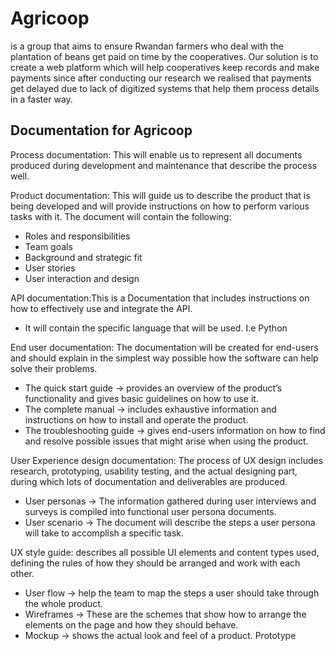 # Agricoop

 is a group that aims to ensure Rwandan farmers who deal with the  plantation of beans get paid on time by the cooperatives. Our solution is to create a web platform which will help cooperatives keep records and make payments since after conducting our research we realised that payments get delayed due to lack of digitized systems that help them process details in a faster way.


## Documentation for Agricoop
Process documentation: This will enable us to represent all documents produced during development and maintenance that describe the process well. 

Product documentation: This will guide us to describe the product that is being developed and will provide instructions on how to perform various tasks with it.
The document will contain the following:

* Roles and responsibilities
* Team goals
* Background and strategic fit
* User stories
* User interaction and design

API documentation:This is a Documentation that includes instructions on how to effectively use and integrate the API.

 * It will contain the specific language that will be used. I.e Python

End user documentation: The documentation will be created for end-users and should explain in the simplest way possible how the software can help solve their problems.

* The quick start guide →  provides an overview of the product’s functionality and gives basic guidelines on how to use it.
* The complete manual → includes exhaustive information and instructions on how to install and operate the product.
* The troubleshooting guide →  gives end-users information on how to find and resolve possible issues that might arise when using the product.

User Experience design documentation: The process of UX design includes research, prototyping, usability testing, and the actual designing part, during which lots of documentation and deliverables are produced.

* User personas →  The information gathered during user interviews and surveys is compiled into functional user persona documents.
* User scenario → The document will describe the steps a user persona will take to accomplish a specific task.

UX style guide: describes all possible UI elements and content types used, defining the rules of how they should be arranged and work with each other. 

* User flow →  help the team to map the steps a user should take through the whole product. 
* Wireframes → These are the schemes that show how to arrange the elements on the page and how they should behave.
* Mockup → shows the actual look and feel of a product.
Prototype







